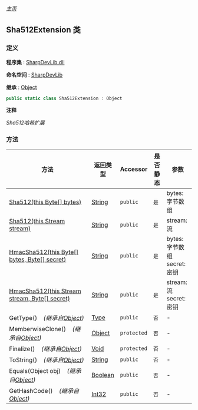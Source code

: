 ###### [主页](./Index.md "主页")

## Sha512Extension 类

### 定义

**程序集** : [SharpDevLib.dll](./SharpDevLib.assembly.md "SharpDevLib.dll")

**命名空间** : [SharpDevLib](./SharpDevLib.namespace.md "SharpDevLib")

**继承** : [Object](https://learn.microsoft.com/en-us/dotnet/api/system.object "Object")

``` csharp
public static class Sha512Extension : Object
```

**注释**

*Sha512哈希扩展*


### 方法

|方法|返回类型|Accessor|是否静态|参数|
|---|---|---|---|---|
|[Sha512(this Byte[] bytes)](./SharpDevLib.Sha512Extension.Sha512.thisByte.md "Sha512(this Byte[] bytes)")|[String](https://learn.microsoft.com/en-us/dotnet/api/system.string "String")|`public`|`是`|bytes:字节数组|
|[Sha512(this Stream stream)](./SharpDevLib.Sha512Extension.Sha512.thisStream.md "Sha512(this Stream stream)")|[String](https://learn.microsoft.com/en-us/dotnet/api/system.string "String")|`public`|`是`|stream:流|
|[HmacSha512(this Byte[] bytes, Byte[] secret)](./SharpDevLib.Sha512Extension.HmacSha512.thisByte.Byte.md "HmacSha512(this Byte[] bytes, Byte[] secret)")|[String](https://learn.microsoft.com/en-us/dotnet/api/system.string "String")|`public`|`是`|bytes:字节数组<br>secret:密钥|
|[HmacSha512(this Stream stream, Byte[] secret)](./SharpDevLib.Sha512Extension.HmacSha512.thisStream.Byte.md "HmacSha512(this Stream stream, Byte[] secret)")|[String](https://learn.microsoft.com/en-us/dotnet/api/system.string "String")|`public`|`是`|stream:流<br>secret:密钥|
|GetType()&nbsp;&nbsp;&nbsp;&nbsp;*(继承自[Object](https://learn.microsoft.com/en-us/dotnet/api/system.object "Object"))*|[Type](https://learn.microsoft.com/en-us/dotnet/api/system.type "Type")|`public`|`否`|-|
|MemberwiseClone()&nbsp;&nbsp;&nbsp;&nbsp;*(继承自[Object](https://learn.microsoft.com/en-us/dotnet/api/system.object "Object"))*|[Object](https://learn.microsoft.com/en-us/dotnet/api/system.object "Object")|`protected`|`否`|-|
|Finalize()&nbsp;&nbsp;&nbsp;&nbsp;*(继承自[Object](https://learn.microsoft.com/en-us/dotnet/api/system.object "Object"))*|[Void](https://learn.microsoft.com/en-us/dotnet/api/system.void "Void")|`protected`|`否`|-|
|ToString()&nbsp;&nbsp;&nbsp;&nbsp;*(继承自[Object](https://learn.microsoft.com/en-us/dotnet/api/system.object "Object"))*|[String](https://learn.microsoft.com/en-us/dotnet/api/system.string "String")|`public`|`否`|-|
|Equals(Object obj)&nbsp;&nbsp;&nbsp;&nbsp;*(继承自[Object](https://learn.microsoft.com/en-us/dotnet/api/system.object "Object"))*|[Boolean](https://learn.microsoft.com/en-us/dotnet/api/system.boolean "Boolean")|`public`|`否`|-|
|GetHashCode()&nbsp;&nbsp;&nbsp;&nbsp;*(继承自[Object](https://learn.microsoft.com/en-us/dotnet/api/system.object "Object"))*|[Int32](https://learn.microsoft.com/en-us/dotnet/api/system.int32 "Int32")|`public`|`否`|-|



